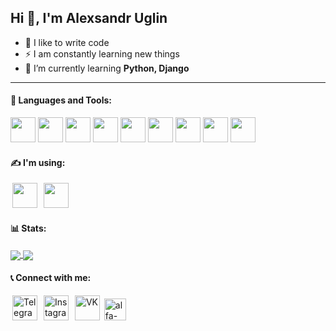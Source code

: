 ## Hi :wave:, I'm Alexsandr Uglin

- :muscle: I like to write code
- ⚡ I am constantly learning new things
- 🌱 I’m currently learning **Python, Django**
---
#### 🧰 Languages and Tools: 
[<image width="40px" src="https://raw.githubusercontent.com/devicons/devicon/master/icons/python/python-original.svg"/>](https://www.python.org)
[<image width="40px" src="https://raw.githubusercontent.com/devicons/devicon/master/icons/mysql/mysql-original-wordmark.svg"/>](https://www.mysql.com/)
[<image width="40px" src="https://raw.githubusercontent.com/devicons/devicon/master/icons/postgresql/postgresql-original-wordmark.svg"/>](https://www.postgresql.org)
[<image width="40px" src="https://raw.githubusercontent.com/detain/svg-logos/780f25886640cef088af994181646db2f6b1a3f8/svg/selenium-logo.svg"/>](https://www.selenium.dev)
[<image width="40px" src="https://www.vectorlogo.zone/logos/git-scm/git-scm-icon.svg"/>](https://git-scm.com/)
[<image width="40px" src="https://raw.githubusercontent.com/devicons/devicon/master/icons/html5/html5-original-wordmark.svg"/>](https://www.w3.org/html/)
[<image width="40px" src="https://raw.githubusercontent.com/devicons/devicon/master/icons/css3/css3-original-wordmark.svg"/>](https://www.w3schools.com/css/)
[<image width="40px" src="https://raw.githubusercontent.com/devicons/devicon/master/icons/bootstrap/bootstrap-plain-wordmark.svg"/>](https://getbootstrap.com)
[<image width="40px" src="https://raw.githubusercontent.com/devicons/devicon/master/icons/gulp/gulp-plain.svg"/>](https://gulpjs.com)

#### ✍️ I'm using:
[<image width="40" hspace="3" src="img/pycharm_01.svg"/>](dd)
[<image width="40" hspace="3" src="img/vscode.svg"/>](dd)

#### 📊 Stats:
<a href="https://github.com/alfa-prime/github-readme-stats">
  <img align="center" src="https://github-readme-stats.vercel.app/api?username=alfa-prime&count_private=true&show_icons=true&hide_title=true&hide_rank=true&line_height=23" />
</a>
<a href="https://github.com/alfa-prime/github-readme-stats">
  <img align="center" src="https://github-readme-stats.vercel.app/api/wakatime?username=alfa_prime" />
</a>

#### 📞 Connect with me:
[<image alt="Telegram" width="40" hspace="3" src="img/telegram.svg"/>](https://t.me/AbsoluteBender)
[<image alt="Instagram" width="40" hspace="3" src="img/instagram.svg"/>](https://www.instagram.com/uglin/?hl=ru)
[<image alt="VK" width="40" hspace="3" src="https://cdn.jsdelivr.net/npm/simple-icons@v3/icons/facebook.svg"/>](https://www.facebook.com/alfa.prime.one)
[<image aligin="left" alt="alfa-prime | VK" width="35px" src="https://cdn.jsdelivr.net/npm/simple-icons@v3/icons/vk.svg"/>](https://vk.com/alex_uglin)


<!-- #### Support:
[<image width="140px" height="40px" src="https://cdn.buymeacoffee.com/buttons/v2/default-yellow.png"/>](https://www.buymeacoffee.com/alfaprime)
 -->
